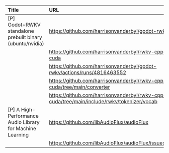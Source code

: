 | Title                                                     | URL                                                                                       |   Score | Date                |
|:----------------------------------------------------------|:------------------------------------------------------------------------------------------|--------:|:--------------------|
| [P] Godot+RWKV standalone prebuilt binary (ubuntu/nvidia) | https://github.com/harrisonvanderbyl/godot-rwkv                                           |     157 | 2023-04-27 08:20:26 |
|                                                           | https://github.com/harrisonvanderbyl/rwkv-cpp-cuda                                        |         |                     |
|                                                           | https://github.com/harrisonvanderbyl/godot-rwkv/actions/runs/4816463552                   |         |                     |
|                                                           | https://github.com/harrisonvanderbyl/rwkv-cpp-cuda/tree/main/converter                    |         |                     |
|                                                           | https://github.com/harrisonvanderbyl/rwkv-cpp-cuda/tree/main/include/rwkv/tokenizer/vocab |         |                     |
| [P] A High-Performance Audio Library for Machine Learning | https://github.com/libAudioFlux/audioFlux                                                 |      43 | 2023-04-26 10:29:25 |
|                                                           | https://github.com/libAudioFlux/audioFlux/issues/22                                       |         |                     |